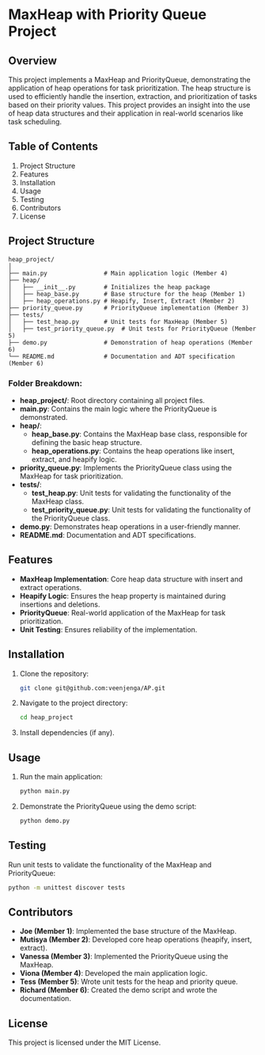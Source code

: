 # MaxHeap with Priority Queue Project

## Overview

This project implements a MaxHeap and PriorityQueue, demonstrating the application of heap operations for task prioritization. The heap structure is used to efficiently handle the insertion, extraction, and prioritization of tasks based on their priority values. This project provides an insight into the use of heap data structures and their application in real-world scenarios like task scheduling.

## Table of Contents

1. Project Structure
2. Features
3. Installation
4. Usage
5. Testing
6. Contributors
7. License

## Project Structure

```
heap_project/
│
├── main.py                # Main application logic (Member 4)
├── heap/
│   ├── __init__.py        # Initializes the heap package
│   ├── heap_base.py       # Base structure for the heap (Member 1)
│   ├── heap_operations.py # Heapify, Insert, Extract (Member 2)
├── priority_queue.py      # PriorityQueue implementation (Member 3)
├── tests/
│   ├── test_heap.py       # Unit tests for MaxHeap (Member 5)
│   ├── test_priority_queue.py  # Unit tests for PriorityQueue (Member 5)
├── demo.py                # Demonstration of heap operations (Member 6)
└── README.md              # Documentation and ADT specification (Member 6)
```

### Folder Breakdown:

- **heap_project/**: Root directory containing all project files.
- **main.py**: Contains the main logic where the PriorityQueue is demonstrated.
- **heap/**:
  - **heap_base.py**: Contains the MaxHeap base class, responsible for defining the basic heap structure.
  - **heap_operations.py**: Contains the heap operations like insert, extract, and heapify logic.
- **priority_queue.py**: Implements the PriorityQueue class using the MaxHeap for task prioritization.
- **tests/**:
  - **test_heap.py**: Unit tests for validating the functionality of the MaxHeap class.
  - **test_priority_queue.py**: Unit tests for validating the functionality of the PriorityQueue class.
- **demo.py**: Demonstrates heap operations in a user-friendly manner.
- **README.md**: Documentation and ADT specifications.

## Features

- **MaxHeap Implementation**: Core heap data structure with insert and extract operations.
- **Heapify Logic**: Ensures the heap property is maintained during insertions and deletions.
- **PriorityQueue**: Real-world application of the MaxHeap for task prioritization.
- **Unit Testing**: Ensures reliability of the implementation.

## Installation

1. Clone the repository:
   ```bash
   git clone git@github.com:veenjenga/AP.git
   ```
2. Navigate to the project directory:
   ```bash
   cd heap_project
   ```
3. Install dependencies (if any).

## Usage

1. Run the main application:
   ```bash
   python main.py
   ```
2. Demonstrate the PriorityQueue using the demo script:
   ```bash
   python demo.py
   ```

## Testing

Run unit tests to validate the functionality of the MaxHeap and PriorityQueue:

```bash
python -m unittest discover tests
```

## Contributors

- **Joe (Member 1)**: Implemented the base structure of the MaxHeap.
- **Mutisya (Member 2)**: Developed core heap operations (heapify, insert, extract).
- **Vanessa (Member 3)**: Implemented the PriorityQueue using the MaxHeap.
- **Viona (Member 4)**: Developed the main application logic.
- **Tess (Member 5)**: Wrote unit tests for the heap and priority queue.
- **Richard (Member 6)**: Created the demo script and wrote the documentation.

## License

This project is licensed under the MIT License.
